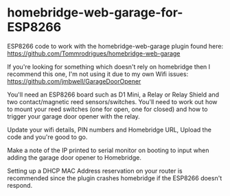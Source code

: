 # homebridge-web-garage-for-ESP8266
ESP8266 code to work with the homebridge-web-garage plugin found here: https://github.com/Tommrodrigues/homebridge-web-garage

If you're looking for something which doesn't rely on homebridge then I recommend this one, I'm not using it due to my own Wifi issues: https://github.com/jmbwell/GarageDoorOpener

You'll need an ESP8266 board such as D1 Mini, a Relay or Relay Shield and two contact/magnetic reed sensors/switches. You'll need to work out how to mount your reed switches (one for open, one for closed) and how to trigger your garage door opener with the relay.

Update your wifi details, PIN numbers and Homebridge URL, Upload the code and you're good to go.

Make a note of the IP printed to serial monitor on booting to input when adding the garage door opener to Homebridge.

Setting up a DHCP MAC Address reservation on your router is recommended since the plugin crashes homebridge if the ESP8266 doesn't respond.
